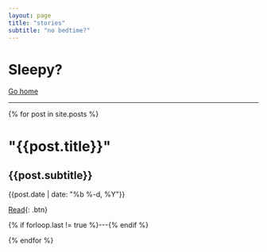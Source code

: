 ```yaml
---
layout: page
title: "stories"
subtitle: "no bedtime?"
---
```


# Sleepy?

[Go home](/)

---

{% for post in site.posts %}

# "{{post.title}}"

## {{post.subtitle}}

{{post.date | date: "%b %-d, %Y"}}

[Read]({{post.url}}){: .btn}

{% if forloop.last != true %}---{% endif %}

{% endfor %}
